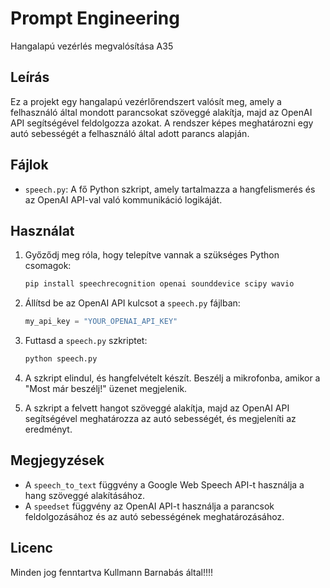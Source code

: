 # Prompt Engineering

Hangalapú vezérlés megvalósítása A35

## Leírás

Ez a projekt egy hangalapú vezérlőrendszert valósít meg, amely a felhasználó által mondott parancsokat szöveggé alakítja, majd az OpenAI API segítségével feldolgozza azokat. A rendszer képes meghatározni egy autó sebességét a felhasználó által adott parancs alapján.

## Fájlok

- `speech.py`: A fő Python szkript, amely tartalmazza a hangfelismerés és az OpenAI API-val való kommunikáció logikáját.

## Használat

1. Győződj meg róla, hogy telepítve vannak a szükséges Python csomagok:
    ```sh
    pip install speechrecognition openai sounddevice scipy wavio
    ```

2. Állítsd be az OpenAI API kulcsot a `speech.py` fájlban:
    ```python
    my_api_key = "YOUR_OPENAI_API_KEY"
    ```

3. Futtasd a `speech.py` szkriptet:
    ```sh
    python speech.py
    ```

4. A szkript elindul, és hangfelvételt készít. Beszélj a mikrofonba, amikor a "Most már beszélj!" üzenet megjelenik.

5. A szkript a felvett hangot szöveggé alakítja, majd az OpenAI API segítségével meghatározza az autó sebességét, és megjeleníti az eredményt.

## Megjegyzések

- A `speech_to_text` függvény a Google Web Speech API-t használja a hang szöveggé alakításához.
- A `speedset` függvény az OpenAI API-t használja a parancsok feldolgozásához és az autó sebességének meghatározásához.

## Licenc

Minden jog fenntartva Kullmann Barnabás által!!!!